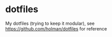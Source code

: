 # dotfiles
My dotfiles (trying to keep it modular), see https://github.com/holman/dotfiles for reference
